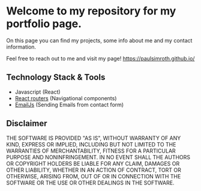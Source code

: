 # Welcome to my repository for my portfolio page.
On this page you can find my projects, some info about me and my contact information.

Feel free to reach out to me and visit my page! https://paulsimroth.github.io/

## Technology Stack & Tools

- Javascript (React)
- [React routers](https://v5.reactrouter.com/) (Navigational components)
- [EmailJs](https://www.emailjs.com/) (Sending Emails from contact form)

## Disclaimer
THE SOFTWARE IS PROVIDED "AS IS", WITHOUT WARRANTY OF ANY KIND, EXPRESS OR IMPLIED, INCLUDING BUT NOT LIMITED TO THE WARRANTIES OF MERCHANTABILITY, FITNESS FOR A PARTICULAR PURPOSE AND NONINFRINGEMENT. IN NO EVENT SHALL THE AUTHORS OR COPYRIGHT HOLDERS BE LIABLE FOR ANY CLAIM, DAMAGES OR OTHER LIABILITY, WHETHER IN AN ACTION OF CONTRACT, TORT OR OTHERWISE, ARISING FROM, OUT OF OR IN CONNECTION WITH THE SOFTWARE OR THE USE OR OTHER DEALINGS IN THE SOFTWARE.
